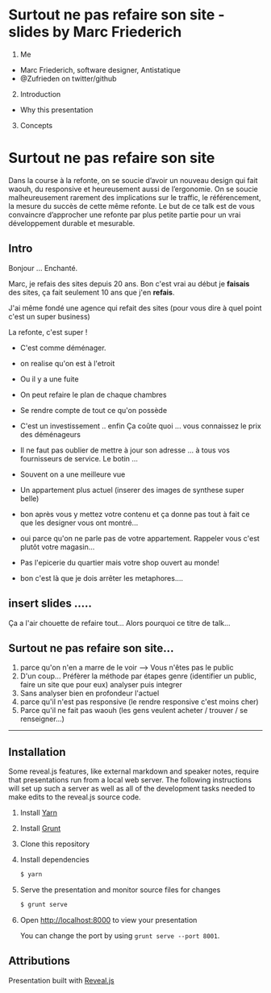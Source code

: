 # Surtout ne pas refaire son site - slides by Marc Friederich

1. Me
  - Marc Friederich, software designer, Antistatique
  - @Zufrieden on twitter/github
2. Introduction
  - Why this presentation
3. Concepts



# Surtout ne pas refaire son site

Dans la course à la refonte, on se soucie d’avoir un nouveau design qui fait waouh, du responsive et heureusement aussi de l’ergonomie. On se soucie malheureusement rarement des implications sur le traffic, le référencement, la mesure du succès de cette même refonte. Le but de ce talk est de vous convaincre d’approcher une refonte par plus petite partie pour un vrai développement durable et mesurable.

## Intro
Bonjour ... Enchanté.

<!--Moi-->
Marc, je refais des sites depuis 20 ans. Bon c'est vrai au début je **faisais** des sites, ça fait seulement 10 ans que j'en **refais**.

<!--Antistatique-->
J'ai même fondé une agence qui refait des sites (pour vous dire à quel point c'est un super business)

<!--Happy-->
La refonte, c'est super !

<!--Déménager c'est chiant ...-->
* C'est comme déménager.

<!--site pas responsive sur mobile -->
* on realise qu'on est à l'etroit

<!--site hacked -->
* Ou il y a une fuite

* On peut refaire le plan de chaque chambres

* Se rendre compte de tout ce qu'on possède

* C'est un investissement .. enfin Ça coûte quoi ... vous connaissez le prix des déménageurs

* Il ne faut pas oublier de mettre à jour son adresse ... à tous vos fournisseurs de service. Le botin ...

* Souvent on a une meilleure vue

* Un appartement plus actuel (inserer des images de synthese super belle)

* bon après vous y mettez votre contenu et ça donne pas tout à fait ce que les designer vous ont montré...


<!--Ne jamais faire de métaphore-->

* oui parce qu'on ne parle pas de votre appartement. Rappeler vous c'est plutôt votre magasin...
* Pas l'epicerie du quartier mais votre shop ouvert au monde!

* bon c'est là que je dois arrêter les metaphores....

## insert slides .....
Ça a l'air chouette de refaire tout... Alors pourquoi ce titre de talk...

## Surtout ne pas refaire son site...
1.  parce qu'on n'en a marre de le voir --> Vous n'êtes pas le public
2. D'un coup... Préfèrer la méthode par étapes genre (identifier un public, faire un site que pour eux) analyser puis integrer
3. Sans analyser bien en profondeur l'actuel
2. parce qu'il n'est pas responsive (le rendre responsive c'est moins cher)
3. Parce qu'il ne fait pas waouh (les gens veulent acheter / trouver / se renseigner...)


-----

## Installation

Some reveal.js features, like external markdown and speaker notes, require that presentations run from a local web server. The following instructions will set up such a server as well as all of the development tasks needed to make edits to the reveal.js source code.

1. Install [Yarn](http://yarnpkg.com/)

2. Install [Grunt](http://gruntjs.com/getting-started#installing-the-cli)

4. Clone this repository

5. Install dependencies
   ```sh
   $ yarn
   ```

6. Serve the presentation and monitor source files for changes
   ```sh
   $ grunt serve
   ```

7. Open <http://localhost:8000> to view your presentation

   You can change the port by using `grunt serve --port 8001`.


## Attributions

Presentation built with [Reveal.js](https://github.com/hakimel/reveal.js)
